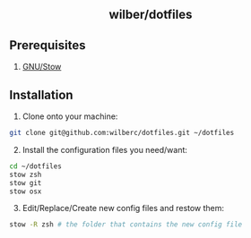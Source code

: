 <h2 align="center">wilber/dotfiles</h2>

## Prerequisites
1. [GNU/Stow](https://www.gnu.org/software/stow/)

##  Installation

1. Clone onto your machine:
  ```bash
  git clone git@github.com:wilberc/dotfiles.git ~/dotfiles
  ```

2. Install the configuration files you need/want:
  ```bash
  cd ~/dotfiles
  stow zsh
  stow git
  stow osx
  ```

3. Edit/Replace/Create new config files and restow them:
  ```bash
  stow -R zsh # the folder that contains the new config file
  ```
